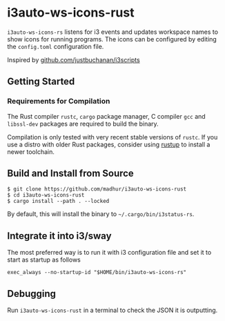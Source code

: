 # i3auto-ws-icons-rust

`i3auto-ws-icons-rs` listens for i3 events and updates workspace names to show icons
for running programs. The icons can be configured by editing the `config.toml` configuration file.

Inspired by [github.com/justbuchanan/i3scripts](https://github.com/justbuchanan/i3scripts)

## Getting Started

### Requirements for Compilation

The Rust compiler `rustc`, `cargo` package manager, C compiler `gcc` and `libssl-dev` packages are required to build the binary.

Compilation is only tested with very recent stable versions of `rustc`. If you use a distro with older Rust packages, consider using [rustup](https://rustup.rs/) to install a newer toolchain.

## Build and Install from Source

```shell
$ git clone https://github.com/madhur/i3auto-ws-icons-rust
$ cd i3auto-ws-icons-rust
$ cargo install --path . --locked
```

By default, this will install the binary to `~/.cargo/bin/i3status-rs`.
## Integrate it into i3/sway

The most preferred way is to run it with i3 configuration file and set it to start as startup as follows

```
exec_always --no-startup-id "$HOME/bin/i3auto-ws-icons-rs"
```

## Debugging

Run `i3auto-ws-icons-rust` in a terminal to check the JSON it is outputting.  